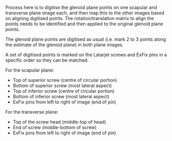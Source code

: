 Process here is to digitise the glenoid plane points on one scapular and transverse plane image each, and then map this to the other images based on aligning digitised points. The rotation/translation matrix to align the points needs to be identified and then applied to the original glenoid plane points.

The glenoid plane points are digitised as usual (i.e. mark 2 to 3 points along the estimate of the glenoid plane) in both plane images.

A set of digitised points is marked on the Latarjet screws and ExFix pins in a specific order so they can be matched.

For the scapular plane:

- Top of superior screw (centre of circular portion)
- Bottom of superior screw (most lateral aspect)
- Top of inferior screw (centre of circular portion)
- Bottom of inferior screw (most lateral aspect)
- ExFix pins from left to right of image (end of pin)

For the transverse plane:

- Top of the screw head (middle-top of head)
- End of screw (middle-bottom of screw)
- ExFix pins from left to right of image (end of pin)

